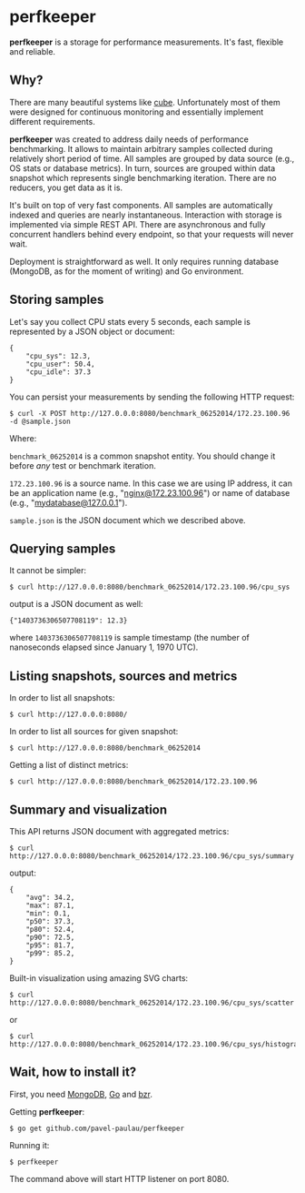 perfkeeper
==========

**perfkeeper** is a storage for performance measurements. It's fast, flexible and reliable.

Why?
----
There are many beautiful systems like [cube](https://github.com/square/cube). Unfortunately most of them were designed for continuous monitoring and essentially implement different requirements.

**perfkeeper** was created to address daily needs of performance benchmarking. It allows to maintain arbitrary samples collected during relatively short period of time. All samples are grouped by data source (e.g., OS stats or database metrics). In turn, sources are grouped within data snapshot which represents single benchmarking iteration. There are no reducers, you get data as it is.

It's built on top of very fast components. All samples are automatically indexed and queries are nearly instantaneous. Interaction with storage is implemented via simple REST API. There are asynchronous and fully concurrent handlers behind every endpoint, so that your requests will never wait.

Deployment is straightforward as well. It only requires running database (MongoDB, as for the moment of writing) and Go environment.

Storing samples
---------------

Let's say you collect CPU stats every 5 seconds, each sample is represented by a JSON object or document:

    {
        "cpu_sys": 12.3,
        "cpu_user": 50.4,
        "cpu_idle": 37.3
    }

You can persist your measurements by sending the following HTTP request:

    $ curl -X POST http://127.0.0.0:8080/benchmark_06252014/172.23.100.96 -d @sample.json

Where:

  `benchmark_06252014` is a common snapshot entity. You should change it before *any* test or benchmark iteration.

   `172.23.100.96` is a source name. In this case we are using IP address, it can be an application name (e.g., "nginx@172.23.100.96") or name of database (e.g., "mydatabase@127.0.0.1").

   `sample.json` is the JSON document which we described above.

Querying samples
----------------

It cannot be simpler:

    $ curl http://127.0.0.0:8080/benchmark_06252014/172.23.100.96/cpu_sys

output is a JSON document as well:

    {"1403736306507708119": 12.3}

where `1403736306507708119` is sample timestamp (the number of nanoseconds elapsed since January 1, 1970 UTC).

Listing snapshots, sources and metrics
------------------------------------------

In order to list all snapshots:

    $ curl http://127.0.0.0:8080/

In order to list all sources for given snapshot:

    $ curl http://127.0.0.0:8080/benchmark_06252014

Getting a list of distinct metrics:

    $ curl http://127.0.0.0:8080/benchmark_06252014/172.23.100.96

Summary and visualization
-------------------------

This API returns JSON document with aggregated metrics:

    $ curl http://127.0.0.0:8080/benchmark_06252014/172.23.100.96/cpu_sys/summary

output:

    {
        "avg": 34.2,
        "max": 87.1,
        "min": 0.1,
        "p50": 37.3,
        "p80": 52.4,
        "p90": 72.5,
        "p95": 81.7,
        "p99": 85.2,
    }

Built-in visualization using amazing SVG charts:

    $ curl http://127.0.0.0:8080/benchmark_06252014/172.23.100.96/cpu_sys/scatter

or 

    $ curl http://127.0.0.0:8080/benchmark_06252014/172.23.100.96/cpu_sys/histogram

Wait, how to install it?
------------------------

First, you need [MongoDB](http://www.mongodb.org/downloads), [Go](http://golang.org/doc/install) and [bzr](http://golang.org/doc/install).

Getting **perfkeeper**:

    $ go get github.com/pavel-paulau/perfkeeper

Running it:

    $ perfkeeper

The command above will start HTTP listener on port 8080.
